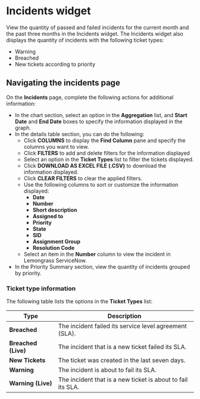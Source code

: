# Incidents widget

View the quantity of passed and failed incidents for the current month and the past three months in the Incidents widget. The Incidents widget also displays the quantity of incidents with the following ticket types:

* Warning
* Breached
* New tickets according to priority

## Navigating the incidents page

On the **Incidents** page, complete the following actions for additional information:

* In the chart section, select an option in the **Aggregation** list, and **Start Date** and **End Date** boxes to specify the information displayed in the graph.
* In the details table section, you can do the following:
  * Click **COLUMNS** to display the **Find Column** pane and specify the columns you want to view.
  * Click **FILTERS** to add and delete filters for the information displayed
  * Select an option in the **Ticket Types** list to filter the tickets displayed.
  * Click **DOWNLOAD AS EXCEL FILE (.CSV)** to download the information displayed.
  * Click **CLEAR FILTERS** to clear the applied filters.
  * Use the following columns to sort or customize the information displayed:
    * **Date**
    * **Number**
    * **Short description**
    * **Assigned to**
    * **Priority**
    * **State**
    * **SID**
    * **Assignment Group**
    * **Resolution Code**
  * Select an item in the **Number** column to view the incident in Lemongrass ServiceNow.
* In the Priority Summary section, view the quantity of incidents grouped by priority.

### Ticket type information

The following table lists the options in the **Ticket Types** list:

| Type                | Description                                                 |
| --------------------- | ------------------------------------------------------------- |
| **Breached**        | The incident failed its service level agreement (SLA).      |
| **Breached (Live)** | The incident that is a new ticket failed its SLA.           |
| **New Tickets**     | The ticket was created in the last seven days.              |
| **Warning**         | The incident is about to fail its SLA.                      |
| **Warning (Live)**  | The incident that is a new ticket is about to fail its SLA. |
